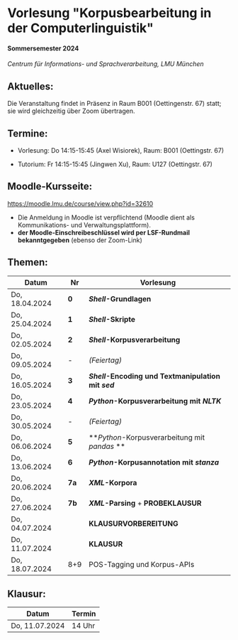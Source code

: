 # Vorlesung "Korpusbearbeitung in der Computerlinguistik"

#### Sommersemester 2024

*Centrum für Informations- und Sprachverarbeitung, LMU München*


## Aktuelles:

Die Veranstaltung findet in Präsenz in Raum B001 (Oettingenstr. 67) statt; sie wird gleichzeitig über Zoom übertragen.


## Termine:

- Vorlesung: Do 14:15-15:45 (Axel Wisiorek), Raum: B001 (Oettingstr. 67)

- Tutorium: Fr 14:15-15:45 (Jingwen Xu), Raum: U127 (Oettingstr. 67)



## Moodle-Kursseite:

https://moodle.lmu.de/course/view.php?id=32610


- Die Anmeldung in Moodle ist verpflichtend (Moodle dient als Kommunikations- und Verwaltungsplattform).
- **der Moodle-Einschreibeschlüssel wird per LSF-Rundmail bekanntgegeben** (ebenso der Zoom-Link)




## Themen:

| Datum  | Nr | Vorlesung | 
| ------------- | ------------- | ------------- | 
|  Do, 18.04.2024 |  **0** | ***Shell*-Grundlagen** |
|  Do, 25.04.2024 |   **1** | ***Shell*-Skripte** |
|  Do, 02.05.2024 |  **2** | ***Shell*-Korpusverarbeitung** |
|  Do, 09.05.2024 |  - | *(Feiertag)* |
|  Do, 16.05.2024 | **3** | ***Shell*-Encoding und Textmanipulation mit *sed***  |
|  Do, 23.05.2024 |   **4** | ***Python*-Korpusverarbeitung mit *NLTK*** |
|  Do, 30.05.2024 |  - | *(Feiertag)* |
|  Do, 06.06.2024 | **5** |  ***Python*-Korpusverarbeitung mit *pandas* ** |
|  Do, 13.06.2024 | **6** | ***Python*-Korpusannotation mit *stanza*** |
|  Do, 20.06.2024 |  **7a** | ***XML*-Korpora** |
|  Do, 27.06.2024 |  **7b** |  ***XML*-Parsing** + **PROBEKLAUSUR** |
|  Do, 04.07.2024 |   | **KLAUSURVORBEREITUNG** |
|  Do, 11.07.2024 |   | **KLAUSUR** |
|  Do, 18.07.2024 |  8+9 | POS-Tagging und Korpus-APIs |


## Klausur:

| Datum  | Termin | 
| ------------- | ------------- | 
|  Do, 11.07.2024 |  14 Uhr   | 


